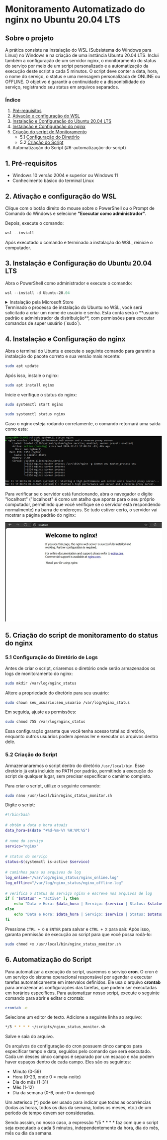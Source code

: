 # Monitoramento Automatizado do nginx no Ubuntu 20.04 LTS

## Sobre o projeto

A prática consiste na instalação do WSL (Subsistema do Windows para Linux) no Windows e na criação de uma instância Ubuntu 20.04 LTS. Inclui também a configuração de um servidor nginx, o monitoramento do status do serviço por meio de um script personalizado e a automatização da execução deste script a cada 5 minutos. O script deve conter a data, hora, o nome do serviço, o status e uma mensagem personalizada de ONLINE ou OFFLINE. O objetivo é garantir a continuidade e a disponibilidade do serviço, registrando seu status em arquivos separados.

### Índice

1. [Pré-requisitos](#1-pré-requisitos)
2. [Ativação e configuração do WSL](#2-ativação-e-configuração-do-wsl)
3. [Instalação e Configuração do Ubuntu 20.04 LTS](#3-instalação-e-configuração-do-ubuntu-2004-lts)
4. [Instalação e Configuração do nginx](#4-instalação-e-configuração-do-nginx)
5. [Criação do script de Monitoramento](#5-criação-do-script-de-monitoramento-do-status-do-nginx)
   - 5.1 [Configuração do Diretório](#51-configuração-do-diretório)
   - 5.2 [Criação do Script](#52-criação-do-script)
6. Automatização do Script (#6-automatização-do-script)

## 1. Pré-requisitos

- Windows 10 versão 2004 e superior ou Windows 11
- Conhecimento básico do terminal Linux

## 2. Ativação e configuração do WSL

Clique com o botão direito do mouse sobre o PowerShell ou o Prompt de Comando do Windows e selecione **"Executar como administrador"**.

Depois, execute o comando:

```powershell
wsl --install
```

Após executado o comando e terminado a instalação do WSL, reinicie o computador.

## 3. Instalação e Configuração do Ubuntu 20.04 LTS

Abra o PowerShell como administrador e execute o comando:

```powershell
wsl --install -d Ubuntu-20.04
```

<details>
<summary>Instalação pela Microsoft Store</summary>
Alternativamente, você pode abrir a Microsoft Store, buscar por "Ubuntu 20.04 LTS", clicar em adquirir e instalar a distribuição.
</details>
Terminado o processo de instalação do Ubuntu no WSL, você será solicitado a criar um nome de usuário e senha. Esta conta será o **usuário padrão e administrador da distribuição**, com permissões para executar comandos de super usuário (`sudo`).

## 4. Instalação e Configuração do nginx

Abra o terminal do Ubuntu e execute o seguinte comando para garantir a instalação do pacote correto e sua versão mais recente:

```bash
sudo apt update
```

Após isso, instale o nginx:

```bash
sudo apt install nginx
```

Inicie e verifique o status do nginx:

```bash
sudo systemctl start nginx
```

```bash
sudo systemctl status nginx
```

Caso o nginx esteja rodando corretamente, o comando retornará uma saída como esta:

![Status do nginx Ativo](imgs/nginx_status_ativo.jpeg)

Para verificar se o servidor está funcionando, abra o navegador e digite "localhost" ("localhost" é como um atalho que aponta para o seu próprio computador, permitindo que você verifique se o servidor está respondendo normalmente) na barra de endereços. Se tudo estiver certo, o servidor vai mostrar a página padrão do nginx:

![Página Padrão do nginx](imgs/nginx_via_localhost.jpeg)

## 5. Criação do script de monitoramento do status do nginx

### 5.1 Configuração do Diretório de Logs

Antes de criar o script, criaremos o diretório onde serão armazenados os logs de monitoramento do nginx:

```bash
sudo mkdir /var/log/nginx_status
```

Altere a propriedade do diretório para seu usuário:

```bash
sudo chown seu_usuario:seu_usuario /var/log/nginx_status
```

Em seguida, ajuste as permissões:

```bash
sudo chmod 755 /var/log/nginx_status
```

Essa configuração garante que você tenha acesso total ao diretório, enquanto outros usuários podem apenas ler e executar os arquivos dentro dele.

### 5.2 Criação do Script

Armazenanaremos o script dentro do diretório `/usr/local/bin`. Esse diretório já está incluído no PATH por padrão, permitindo a execução do script de qualquer lugar, sem precisar especificar o caminho completo.

Para criar o script, utilize o seguinte comando:

```bash
sudo nano /usr/local/bin/nginx_status_monitor.sh
```

Digite o script:

```bash
#!/bin/bash

# obtém a data e hora atuais
data_hora=$(date "+%d-%m-%Y %H:%M:%S")

# nome do serviço
servico="nginx"

# status do serviço
status=$(systemctl is-active $servico)

# caminhos para os arquivos de log
log_online="/var/log/nginx_status/nginx_online.log"
log_offline="/var/log/nginx_status/nginx_offline.log"

# verifica o status do serviço nginx e escreve nos arquivos de log
if [ "$status" = "active" ]; then
    echo "Data e Hora: $data_hora | Serviço: $servico | Status: $status | O serviço $servico está ONLINE." >> "$log_online"
else
    echo "Data e Hora: $data_hora | Serviço: $servico | Status: $status | O serviço $servico está OFFLINE" >> "$log_offline"
fi
```

Pressione `CTRL + O` e `ENTER` para salvar e `CTRL + X` para sair. Após isso, garanta permissão de execução ao script para que você possa rodá-lo:

```bash
sudo chmod +x /usr/local/bin/nginx_status_monitor.sh
```

## 6. Automatização do Script

Para automatizar a execução do script, usaremos o serviço **cron**. O cron é um serviço do sistema operacional responsável por agendar e executar tarefas automaticamente em intervalos definidos. Ele usa o arquivo **crontab** para armazenar as configurações das tarefas, que podem ser executadas em horários específicos. Para automatizar nosso script, execute o seguinte comando para abrir e editar o crontab:

```bash
crontab -e
```

Selecione um editor de texto. Adicione a seguinte linha ao arquivo:

```bash
*/5 * * * * ~/scripts/nginx_status_monitor.sh
```

Salve e saia do arquivo.

Os arquivos de configuração do cron possuem cinco campos para especificar tempo e data, seguidos pelo comando que será executado. Cada um desses cinco campos é separado por um espaço e não podem haver espaços dentro de cada campo. Eles são os seguintes:

- Minuto (0-59)
- Hora (0-23, onde 0 = meia-noite)
- Dia do mês (1-31)
- Mês (1-12)
- Dia da semana (0-6, onde 0 = domingo)

Um asterisco (\*) pode ser usado para indicar que todas as ocorrências (todas as horas, todos os dias da semana, todos os meses, etc.) de um período de tempo devem ser consideradas.

Sendo asssim, no nosso caso, a expressão \*/5 \* \* \* \* faz com que o script seja executado a cada 5 minutos, independentemente da hora, dia do mês, mês ou dia da semana.
